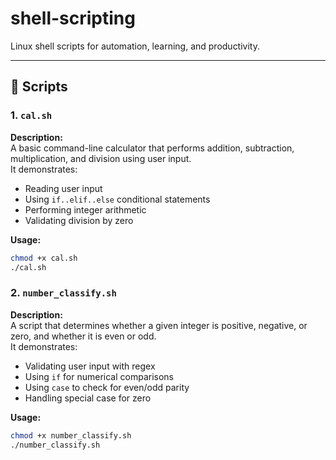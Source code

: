 # shell-scripting
Linux shell scripts for automation, learning, and productivity.


---

## 📜 Scripts

### 1. `cal.sh`
**Description:**  
A basic command-line calculator that performs addition, subtraction, multiplication, and division using user input.  
It demonstrates:
- Reading user input
- Using `if..elif..else` conditional statements
- Performing integer arithmetic
- Validating division by zero

**Usage:**
```bash
chmod +x cal.sh
./cal.sh 
```


### 2. `number_classify.sh`
**Description:**  
A script that determines whether a given integer is positive, negative, or zero, and whether it is even or odd.  
It demonstrates:
- Validating user input with regex
- Using `if` for numerical comparisons
- Using `case` to check for even/odd parity
- Handling special case for zero

**Usage:**
```bash
chmod +x number_classify.sh
./number_classify.sh
```